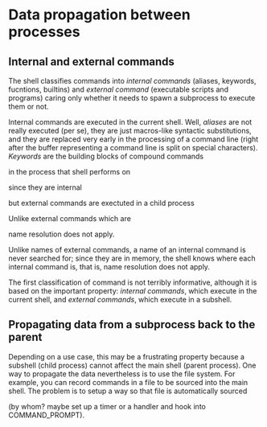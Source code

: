 # Data propagation between processes

## Internal and external commands

The shell classifies commands into *internal commands* (aliases, keywords, fucntions, builtins) and *external command* (executable scripts and programs) caring only whether it needs to spawn a subprocess to execute them or not.

Internal commands are executed in the current shell. Well, *aliases* are not really executed (per se), they are just macros-like syntactic substitutions, and they are replaced very early in the processing of a command line (right after the buffer representing a command line is split on special characters). *Keywords* are the building blocks of compound commands


in 
the process that shell performs on 



since they are internal 

but external commands are exectuted in a child process


Unlike external commands which are 

name resolution does not apply.

Unlike names of external commands, a name of an internal command is never searched for; since they are in memory, the shell knows where each internal command is, that is, name resolution does not apply.







The first classification of command is not terribly informative, although it is based on the important property: *internal commands*, which execute in the current shell, and *external commands*, which execute in a subshell. 

## Propagating data from a subprocess back to the parent



Depending on a use case, this may be a frustrating property because a subshell (child process) cannot affect the main shell (parent process). One way to propagate the data nevertheless is to use the file system. For example, you can record commands in a file to be sourced into the main shell. The problem is to setup a way so that file is automatically sourced 


(by whom? maybe set up a timer or a handler and hook into COMMAND_PROMPT).
